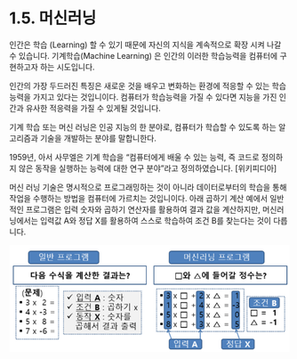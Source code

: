 # 1.5. 머신러닝

인간은 학습 (Learning) 할 수 있기 때문에 자신의 지식을 계속적으로 확장 시켜 나갈 수 있습니다. 기계학습(Machine Learning) 은 인간의 이러한 학습능력을 컴퓨터에 구현하고자 하는 시도입니다.

인간의 가장 두드러진 특징은 새로운 것을 배우고 변화하는 환경에 적응할 수 있는 학습능력을 가지고 있다는 것입니이다. 컴퓨터가 학습능력을 가질 수 있다면 지능을 가진 인간과 유사한 적응력을 가질 수 있게될 것입니다.

기계 학습 또는 머신 러닝은 인공 지능의 한 분야로, 컴퓨터가 학습할 수 있도록 하는 알고리즘과 기술을 개발하는 분야를 말합니한다.

1959년, 아서 사무엘은 기계 학습을 “컴퓨터에게 배울 수 있는 능력, 즉 코드로 정의하지 않은 동작을 실행하는 능력에 대한 연구 분야”라고 정의하였습니다. \[위키피디아]

머신 러닝 기술은 명시적으로 프로그래밍하는 것이 아니라 데이터로부터의 학습을 통해 작업을 수행하는 방법을 컴퓨터에 가르치는 것입니이다. 아래 곱하기 계산 예에서 일반적인 프로그램은 입력 숫자와 곱하기 연산자를 활용하여 결과 값을 계산하지만, 머신러닝에서는 입력값 A와 정답 X를 활용하여 스스로 학습하여 조건 B를 찾는다는 것이 다릅니다.

![](../.gitbook/assets/15.png)
